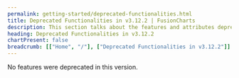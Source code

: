 ```yaml
---
permalink: getting-started/deprecated-functionalities.html
title: Deprecated Functionalities in v3.12.2 | FusionCharts
description: This section talks about the features and attributes deprecated in v3.12.2.
heading: Deprecated Functionalities in v3.12.2
chartPresent: false
breadcrumb: [["Home", "/"], ["Deprecated Functionalities in v3.12.2"]]
---
```


No features were deprecated in this version.